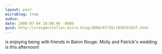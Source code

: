 ```yaml
---
layout: post
microblog: true
audio: 
date: 2008-07-04 18:00:00 -0600
guid: http://craigmcclellan.micro.blog/2008/07/05/t850763637.html
---
```

is enjoying being with friends in Baton Rouge.  Molly and Patrick's wedding is this afternoon!
